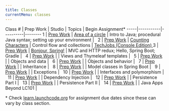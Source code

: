 ```yaml
---
title: Classes
currentMenu: classes
---
```


Class # | Prep Work | Studio | Topics | Begin Assignment\*
-----|-----------|----------|--------
1 | [Prep Work](../class-prep/1/) | [Area of a circle](../studios/area/) | Intro to Java; procedural Java syntax; setting up your environment | &nbsp;
2 | [Prep Work](../class-prep/2/) | [Counting Characters](../studios/counting-characters/) | Control flow and collections | [TechJobs (Console Edition) ](../assignments/techjobs-console/)
3 | [Prep Work](../class-prep/3/) | [Bonjour, Spring!](../studios/bonjour-spring/) | MVC and HTTP redux; Hello, Spring Boot; Gradle | &nbsp;
4 | [Prep Work](../class-prep/4/) | | Views and Thymeleaf templates | &nbsp;
5 | [Prep Work](../class-prep/5/) | | Objects and data | &nbsp;
6 | [Prep Work](../class-prep/6/) | | Objects and behavior | &nbsp;
7 | [Prep Work](../class-prep/7/) | | Inheritance | &nbsp;
8 | [Prep Work](../class-prep/8/) | | Model classes in Spring Boot | &nbsp;
9 | [Prep Work](../class-prep/8/) | | Exceptions | &nbsp;
10 | [Prep Work](../class-prep/9/) | | Interfaces and polymorphism | &nbsp;
11 | [Prep Work](../class-prep/10/) | | Dependency Injection | &nbsp;
12 | [Prep Work](../class-prep/11/) | | Persistence Part I | &nbsp;
13 | [Prep Work](../class-prep/12/) | | Persistence Part II | &nbsp;
14 | [Prep Work](../class-prep/14/) | | Java Apps Beyond LC101 | &nbsp;

\* Check [learn.launchcode.org](https://learn.launchcode.org) for assignment due dates since these can vary by class section.
